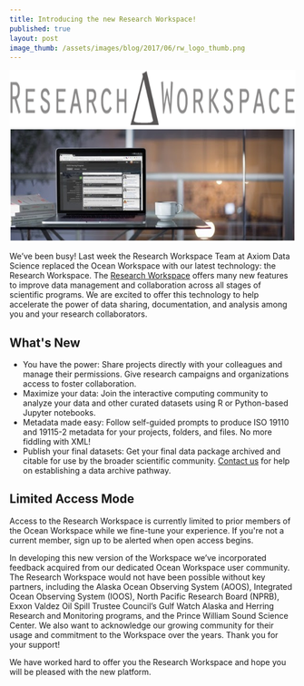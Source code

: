 ```yaml
---
title: Introducing the new Research Workspace!
published: true
layout: post
image_thumb: /assets/images/blog/2017/06/rw_logo_thumb.png
---
```


<img src="/assets/images/blog/2017/06/rw_logo.png" class="img-responsive center" style="height: 100px"/>

<img src="/assets/images/blog/2017/06/research_workspace.png" class="img-responsive center" style="height: 200px"/>

We’ve been busy! Last week the Research Workspace Team at Axiom Data Science replaced the Ocean Workspace with our latest technology: the Research Workspace. The [Research Workspace](https://researchworkspace.com/) offers many new features to improve data management and collaboration across all stages of scientific programs. We are excited to offer this technology to help accelerate the power of data sharing, documentation, and analysis among you and your research collaborators.

What's New
----------

* You have the power: Share projects directly with your colleagues and manage their permissions. Give research campaigns and organizations access to foster collaboration.
* Maximize your data: Join the interactive computing community to analyze your data and other curated datasets using R or Python-based Jupyter notebooks.
* Metadata made easy: Follow self-guided prompts to produce ISO 19110 and 19115-2 metadata for your projects, folders, and files. No more fiddling with XML!
* Publish your final datasets: Get your final data package archived and citable for use by the broader scientific community. [Contact us](mailto:info@researchworkspace.com) for help on establishing a data archive pathway.

Limited Access Mode
-------------------

Access to the Research Workspace is currently limited to prior members of the Ocean Workspace while we fine-tune your experience. If you're not a current member, sign up to be alerted when open access begins.

In developing this new version of the Workspace we’ve incorporated feedback acquired from our dedicated Ocean Workspace user community. The Research Workspace would not have been possible without key partners, including the Alaska Ocean Observing System (AOOS), Integrated Ocean Observing System (IOOS), North Pacific Research Board (NPRB), Exxon Valdez Oil Spill Trustee Council’s Gulf Watch Alaska and Herring Research and Monitoring programs, and the Prince William Sound Science Center. We also want to acknowledge our growing community for their usage and commitment to the Workspace over the years. Thank you for your support!

We have worked hard to offer you the Research Workspace and hope you will be pleased with the new platform.

